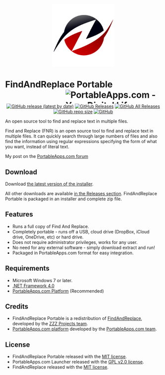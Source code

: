 <p align="center">
	<img src="./FindAndReplacePortable/App/AppInfo/appicon_256.png" width="200" alt="FindAndReplace logo" title="FindAndReplace logo" />
</p>

# FindAndReplace Portable<a href="https://portableapps.com/"><img src="https://cdn.portableapps.com/portableapps.com_1546.png" width="309" height="45" alt="PortableApps.com - Your Digital Life, Anywhere" title="PortableApps.com - Your Digital Life, Anywhere" align="right"></a>

<p align="center">
	<a href="https://github.com/Makazzz/FindAndReplacePortable/releases/latest"><img alt="GitHub release (latest by date)" src="https://img.shields.io/github/v/release/Makazzz/FindAndReplacePortable?color=a60000&logo=**Choose**"></a>
	<a href="https://github.com/Makazzz/FindAndReplacePortable/releases/latest"><img alt="GitHub Releases" src="https://img.shields.io/github/downloads/Makazzz/FindAndReplacePortable/latest/total?color=c10000"></a>
	<a href="https://github.com/Makazzz/FindAndReplacePortable/releases"><img alt="GitHub All Releases" src="https://img.shields.io/github/downloads/Makazzz/FindAndReplacePortable/total?color=a60000"></a>
	<a href="https://github.com/Makazzz/FindAndReplacePortable"><img alt="GitHub repo size" src="https://img.shields.io/github/repo-size/Makazzz/FindAndReplacePortable?color=c10000"></a>
	<a href="https://raw.githubusercontent.com/Makazzz/FindAndReplacePortable/master/LICENSE"><img alt="GitHub" src="https://img.shields.io/github/license/Makazzz/FindAndReplacePortable?color=a60000"></a>
</p>

An open source tool to find and replace text in multiple files.

Find and Replace (FNR) is an open source tool to find and replace text in multiple files. It can quickly search through large numbers of files and also find the information using regular expressions specifying the form of what you want, instead of literal text.

My post on the [PortableApps.com forum](https://PortableApps.com/node/61247)

## Download

Download [the latest version of the installer][D1].

All other downloads are available [in the Releases section][D2]. FindAndReplace Portable
is packaged in an installer and complete zip file.

[D1]: https://github.com/Makazzz/FindAndReplacePortable/releases/latest
[D2]: https://github.com/Makazzz/FindAndReplacePortable/releases

## Features

*	Runs a full copy of Find And Replace.
*	Completely portable - runs off a USB, cloud drive (DropBox, iCloud drive, OneDrive, etc) or hard drive.
*	Does not require administrator privileges, works for any user.
*	No need for any external software - simply download extract and run!
*	Packaged in PortableApps.com format for easy integration.

## Requirements

*	Microsoft Windows 7 or later.
*	[.NET Framework 4.0](https://dotnet.microsoft.com/download/dotnet-framework/net40)
*	[PortableApps.com Platform](https://PortableApps.com/download) (Recommended)

## Credits

*	FindAndReplace Portable is a redistribution of [FindAndReplace](http://findandreplace.io/), developed by the [ZZZ Projects team](https://github.com/zzzprojects).
*	[PortableApps.com platform](https://PortableApps.com/download) developed by the [PortableApps.com team](https://PortableApps.com).

## License

*	FindAndReplace Portable released with the [MIT license](https://raw.githubusercontent.com/Makazzz/FindAndReplacePortable/master/LICENSE).
*	PortableApps.com Launcher released with the [GPL v2.0 license](https://raw.githubusercontent.com/Makazzz/FindAndReplacePortable/master/FindAndReplacePortable/Other/Source/LauncherLicense.txt).
*	FindAndReplace released with the [MIT license](https://raw.githubusercontent.com/zzzprojects/findandreplace/master/LICENSE).
